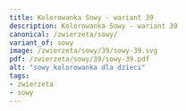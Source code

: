 ```yaml
---
title: Kolorowanka Sowy - wariant 39
description: Kolorowanka Sowy - wariant 39
canonical: /zwierzeta/sowy/
variant_of: sowy
image: /zwierzeta/sowy/39/sowy-39.svg
pdf: /zwierzeta/sowy/39/sowy-39.pdf
alt: "sowy kolorowanka dla dzieci"
tags:
- zwierzeta
- sowy
---
```

